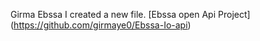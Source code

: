 Girma Ebssa I created a new file.
[Ebssa open Api Project] (https://github.com/girmaye0/Ebssa-Io-api)
